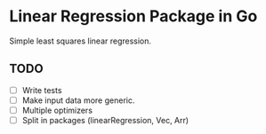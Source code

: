 # Linear Regression Package in Go

Simple least squares linear regression.

## TODO

* [ ] Write tests
* [ ] Make input data more generic.
* [ ] Multiple optimizers
* [ ] Split in packages (linearRegression, Vec, Arr)
